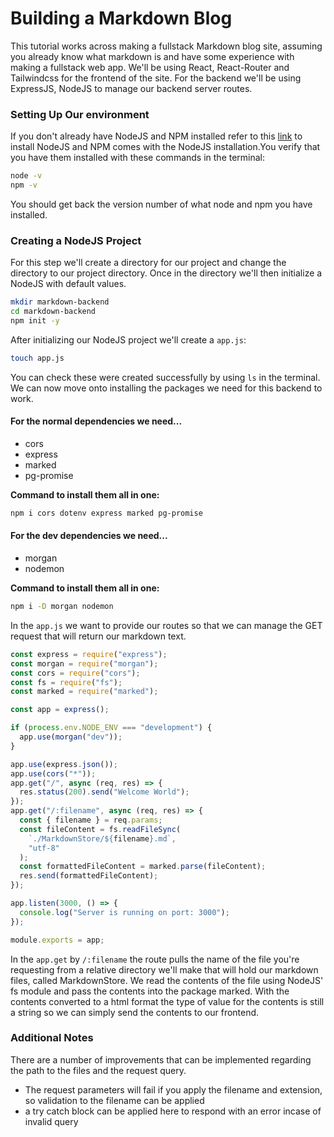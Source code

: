 # Building a Markdown Blog

This tutorial works across making a fullstack Markdown blog site, assuming you already know what markdown is and have some experience with making a fullstack web app. We'll be using React, React-Router and Tailwindcss for the frontend of the site. For the backend we'll be using ExpressJS, NodeJS to manage our backend server routes.

### Setting Up Our environment

If you don't already have NodeJS and NPM installed refer to this [link](https://nodejs.org/en) to install NodeJS and NPM comes with the NodeJS installation.You verify that you have them installed with these commands in the terminal:

```bash
node -v
npm -v
```

You should get back the version number of what node and npm you have installed.

### Creating a NodeJS Project

For this step we'll create a directory for our project and change the directory to our project directory. Once in the directory we'll then initialize a NodeJS with default values.

```bash
mkdir markdown-backend
cd markdown-backend
npm init -y
```

After initializing our NodeJS project we'll create a `app.js`:

```bash
touch app.js
```

You can check these were created successfully by using `ls` in the terminal. We can now move onto installing the packages we need for this backend to work.

#### For the normal dependencies we need...

- cors
- express
- marked
- pg-promise

**Command to install them all in one:**

```bash
npm i cors dotenv express marked pg-promise
```

#### For the dev dependencies we need...

- morgan
- nodemon

**Command to install them all in one:**

```bash
npm i -D morgan nodemon
```

In the `app.js` we want to provide our routes so that we can manage the GET request that will return our markdown text.

```javascript
const express = require("express");
const morgan = require("morgan");
const cors = require("cors");
const fs = require("fs");
const marked = require("marked");

const app = express();

if (process.env.NODE_ENV === "development") {
  app.use(morgan("dev"));
}

app.use(express.json());
app.use(cors("*"));
app.get("/", async (req, res) => {
  res.status(200).send("Welcome World");
});
app.get("/:filename", async (req, res) => {
  const { filename } = req.params;
  const fileContent = fs.readFileSync(
    `./MarkdownStore/${filename}.md`,
    "utf-8"
  );
  const formattedFileContent = marked.parse(fileContent);
  res.send(formattedFileContent);
});

app.listen(3000, () => {
  console.log("Server is running on port: 3000");
});

module.exports = app;
```

In the `app.get` by `/:filename` the route pulls the name of the file you're requesting from a relative directory we'll make that will hold our markdown files, called MarkdownStore. We read the contents of the file using NodeJS' fs module and pass the contents into the package marked. With the contents converted to a html format the type of value for the contents is still a string so we can simply send the contents to our frontend.

### Additional Notes

There are a number of improvements that can be implemented regarding the path to the files and the request query.

- The request parameters will fail if you apply the filename and extension, so validation to the filename can be applied
- a try catch block can be applied here to respond with an error incase of invalid query

<!-- After initializing the NodeJS project we'll then create the `server.js` and `app.js` so we can setup our database -->
